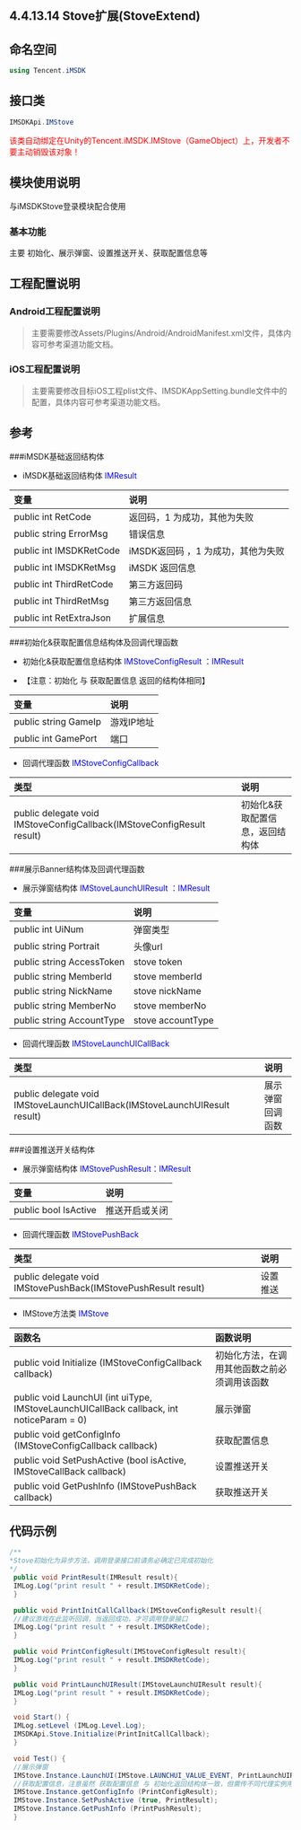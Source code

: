 ## 4.4.13.14 Stove扩展(StoveExtend)

## 命名空间

```cs
using Tencent.iMSDK
```

## 接口类

```cs
IMSDKApi.IMStove
```

<font color=red>该类自动绑定在Unity的Tencent.iMSDK.IMStove（GameObject）上，开发者不要主动销毁该对象！</font>

## 模块使用说明
与iMSDKStove登录模块配合使用

### 基本功能

主要 初始化、展示弹窗、设置推送开关、获取配置信息等

## 工程配置说明

### Android工程配置说明

> 主要需要修改Assets/Plugins/Android/AndroidManifest.xml文件，具体内容可参考渠道功能文档。

### iOS工程配置说明

> 主要需要修改目标iOS工程plist文件、IMSDKAppSetting.bundle文件中的配置，具体内容可参考渠道功能文档。

## 参考
###iMSDK基础返回结构体
* iMSDK基础返回结构体 <font color=blue>IMResult</font>

| 变量 | 说明 |
| :-- | :-- |
| public int RetCode | 返回码，1 为成功，其他为失败 |
| public string ErrorMsg| 错误信息 |
| public int IMSDKRetCode| iMSDK返回码 ，1 为成功，其他为失败 |
| public int IMSDKRetMsg| iMSDK 返回信息 |
| public int ThirdRetCode| 第三方返回码 |
| public int ThirdRetMsg| 第三方返回信息|
| public int RetExtraJson| 扩展信息 |

###初始化&获取配置信息结构体及回调代理函数
* 初始化&获取配置信息结构体 <font color=blue>IMStoveConfigResult ：IMResult </font>

* 【注意：初始化 与 获取配置信息 返回的结构体相同】

| 变量 | 说明 |
| :-- | :-- |
| public string GameIp| 游戏IP地址 |
| public int GamePort| 端口 |

* 回调代理函数 <font color=blue> IMStoveConfigCallback </font>

| 类型 | 说明 |
| :-- | :-- |
| public delegate void IMStoveConfigCallback(IMStoveConfigResult result) | 初始化&获取配置信息，返回结构体 |

###展示Banner结构体及回调代理函数
* 展示弹窗结构体 <font color=blue>IMStoveLaunchUIResult ：IMResult </font>

| 变量 | 说明 |
| :-- | :-- |
| public int UiNum| 弹窗类型 |
| public string Portrait| 头像url |
| public string AccessToken| stove token |
| public string MemberId| stove memberId |
| public string NickName| stove nickName |
| public string MemberNo| stove memberNo |
| public string AccountType| stove accountType |

* 回调代理函数 <font color=blue>IMStoveLaunchUICallBack</font>

| 类型 | 说明 |
| :-- | :-- |
| public delegate void IMStoveLaunchUICallBack(IMStoveLaunchUIResult result) | 展示弹窗回调函数|

###设置推送开关结构体

* 展示弹窗结构体 <font color=blue>IMStovePushResult：IMResult </font>

| 变量 | 说明 |
| :-- | :-- |
| public bool IsActive| 推送开启或关闭 |

* 回调代理函数 <font color=blue>IMStovePushBack</font>

| 类型 | 说明 |
| :-- | :-- |
| public delegate void IMStovePushBack(IMStovePushResult result) | 设置推送 |


* IMStove方法类 <font color=blue> IMStove </font>

| 函数名 | 函数说明 |
| :-- | :-- |
| public void Initialize (IMStoveConfigCallback callback) | 初始化方法，在调用其他函数之前必须调用该函数 |
| public void LaunchUI (int uiType, IMStoveLaunchUICallBack callback, int noticeParam = 0) | 展示弹窗|
| public void getConfigInfo (IMStoveConfigCallback callback) | 获取配置信息 |
| public void SetPushActive (bool isActive, IMStoveCallBack callback) | 设置推送开关 |
| public void GetPushInfo (IMStovePushBack callback) | 获取推送开关 |

## 代码示例

```cs
/**
*Stove初始化为异步方法，调用登录接口前请务必确定已完成初始化
*/
 public void PrintResult(IMResult result){
 IMLog.Log("print result " + result.IMSDKRetCode);
 }

 public void PrintInitCallCallback(IMStoveConfigResult result){
 //建议游戏在此监听回调，当返回成功，才可调用登录接口
 IMLog.Log("print result " + result.IMSDKRetCode);
 }

 public void PrintConfigResult(IMStoveConfigResult result){
 IMLog.Log("print result " + result.IMSDKRetCode);
 }

 public void PrintLaunchUIResult(IMStoveLaunchUIResult result){
 IMLog.Log("print result " + result.IMSDKRetCode);
 }

 void Start() {
 IMLog.setLevel (IMLog.Level.Log);
 IMSDKApi.Stove.Initialize(PrintInitCallCallback);
 }

 void Test() {
 //展示弹窗
 IMStove.Instance.LaunchUI(IMStove.LAUNCHUI_VALUE_EVENT, PrintLaunchUIResult);
 //获取配置信息，注意虽然 获取配置信息 与 初始化返回结构体一致，但需传不同代理实例用以区分不同返回
 IMStove.Instance.getConfigInfo (PrintConfigResult);
 IMStove.Instance.SetPushActive (true, PrintResult);
 IMStove.Instance.GetPushInfo (PrintPushResult);
 }
```





